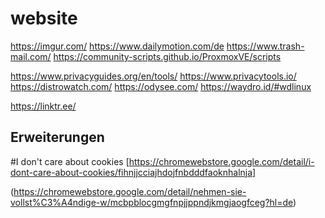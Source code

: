 # website

https://imgur.com/
https://www.dailymotion.com/de
https://www.trash-mail.com/
https://community-scripts.github.io/ProxmoxVE/scripts

https://www.privacyguides.org/en/tools/
https://www.privacytools.io/
https://distrowatch.com/
https://odysee.com/
https://waydro.id/#wdlinux

https://linktr.ee/




## Erweiterungen

 #I don't care about cookies
[https://chromewebstore.google.com/detail/i-dont-care-about-cookies/fihnjjcciajhdojfnbdddfaoknhalnja]

(https://chromewebstore.google.com/detail/nehmen-sie-vollst%C3%A4ndige-w/mcbpblocgmgfnpjjppndjkmgjaogfceg?hl=de)


